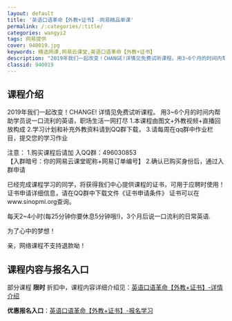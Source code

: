 ```yaml
---
layout: default
title: '英语口语革命【外教+证书】-网易精品单课'
permalink: /:categories/:title/
categories: wangyi2
tags: 网易提供
cover: 940019.jpg
keywords: 精选网课,网易云课堂,英语口语革命【外教+证书】
description: "2019年我们一起改变！CHANGE!详情见免费试听课程。用3~6个月的时间内帮助学员说一口流利的英语，职场生活一网打尽1.本课程由图文+外教视频+直播回放构成2.学习计划和补充外教资料请到"
classid: 940019
---
```


## 课程介绍

2019年我们一起改变！CHANGE!
详情见免费试听课程。
用3~6个月的时间内帮助学员说一口流利的英语，职场生活一网打尽
1.本课程由图文+外教视频+直播回放构成
2.学习计划和补充外教资料请到QQ群下载，
3.请每周在qq群中作业栏目，提交您的学习作业

注意：
1.购买课程后请加 入QQ群：496030853  
【入群暗号：你的网易云课堂昵称+网易订单编号】
2.确认已购买身份后，通过入群申请

已经完成课程学习的同学，将获得我们中心提供课程的证书，可用于应聘时使用！
证书申请详细信息，请在QQ群中下载文件《证书申请条件》
证书可以在www.sinopmi.org查询。

每天2~4小时(每25分钟你要休息5分钟哦!)，3个月后说一口流利的日常英语.

为了心中的梦想！

亲，网络课程不支持退款呦！

## 课程内容与报名入口

部分课程 **限时** 折扣中，课程内容详细介绍见：[英语口语革命【外教+证书】-详情介绍](https://study.163.com/course/introduction/940019.htm?share=1&shareId=1025206652&utm_campaign=share&utm_medium=iphoneShare&utm_source=&utm_u=1025206652)

**优惠报名入口**：[英语口语革命【外教+证书】-报名学习](https://study.163.com/course/introduction/940019.htm?share=1&shareId=1025206652&utm_campaign=share&utm_medium=iphoneShare&utm_source=&utm_u=1025206652)

